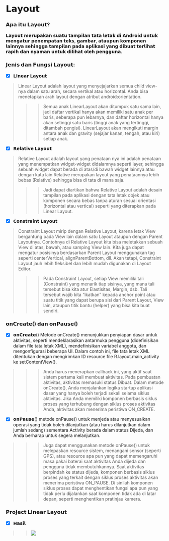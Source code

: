 # 𝗟𝗮𝘆𝗼𝘂𝘁

### 𝗔𝗽𝗮 𝗶𝘁𝘂 𝗟𝗮𝘆𝗼𝘂𝘁?

𝗟𝗮𝘆𝗼𝘂𝘁 𝗺𝗲𝗿𝘂𝗽𝗮𝗸𝗮𝗻 𝘀𝘂𝗮𝘁𝘂 𝘁𝗮𝗺𝗽𝗶𝗹𝗮𝗻 𝘁𝗮𝘁𝗮 𝗹𝗲𝘁𝗮𝗸 𝗱𝗶 𝗔𝗻𝗱𝗿𝗼𝗶𝗱 𝘂𝗻𝘁𝘂𝗸 𝗺𝗲𝗻𝗴𝗮𝘁𝘂𝗿 𝗽𝗲𝗻𝗲𝗺𝗽𝗮𝘁𝗮𝗻 𝘁𝗲𝗸𝘀, 𝗴𝗮𝗺𝗯𝗮𝗿, 𝗮𝘁𝗮𝘂𝗽𝘂𝗻 𝗸𝗼𝗺𝗽𝗼𝗻𝗲𝗻 𝗹𝗮𝗶𝗻𝗻𝘆𝗮 𝘀𝗲𝗵𝗶𝗻𝗴𝗴𝗮 𝘁𝗮𝗺𝗽𝗶𝗹𝗮𝗻 𝗽𝗮𝗱𝗮 𝗮𝗽𝗹𝗶𝗸𝗮𝘀𝗶 𝘆𝗮𝗻𝗴 𝗱𝗶𝗯𝘂𝗮𝘁 𝘁𝗲𝗿𝗹𝗶𝗵𝗮𝘁 𝗿𝗮𝗽𝗶𝗵 𝗱𝗮𝗻 𝗻𝘆𝗮𝗺𝗮𝗻 𝘂𝗻𝘁𝘂𝗸 𝗱𝗶𝗹𝗶𝗵𝗮𝘁 𝗼𝗹𝗲𝗵 𝗽𝗲𝗻𝗴𝗴𝘂𝗻𝗮.


### 𝗝𝗲𝗻𝗶𝘀 𝗱𝗮𝗻 𝗙𝘂𝗻𝗴𝘀𝗶 𝗟𝗮𝘆𝗼𝘂𝘁:

- [x] 𝗟𝗶𝗻𝗲𝗮𝗿 𝗟𝗮𝘆𝗼𝘂𝘁
> Linear Layout adalah layout yang menyejajarkan semua child view-nya dalam satu arah, secara vertikal atau horizontal. Anda bisa menetapkan arah layout dengan atribut android:orientation.
>>> Semua anak LinearLayout akan ditumpuk satu sama lain, jadi daftar vertikal hanya akan memiliki satu anak per baris, seberapa pun lebarnya, dan daftar horizontal hanya akan setinggi satu baris (tinggi anak yang tertinggi, ditambah pengisi). LinearLayout akan mengikuti margin antara anak dan gravity (sejajar kanan, tengah, atau kiri) setiap anak.

- [x] 𝗥𝗲𝗹𝗮𝘁𝗶𝘃𝗲 𝗟𝗮𝘆𝗼𝘂𝘁
> Relative Layout adalah layout yang penataan nya ini adalah penataan yang menempatkan widget-widget didalamnya seperti layer, sehingga sebuah widget dapat berada di atas/di bawah widget lainnya atau dengan kata lain Relative merupakan layout yang penataannya lebih bebas (Relative) sehingga bisa di tata di mana saja. 
>>> Jadi dapat diartikan bahwa Relative Layout adalah desain tampilan pada aplikasi dengan tata letak objek atau komponen secara bebas tanpa aturan sesuai orientasi (horizontal atau vertical) seperti yang diterapkan pada Linear Layout.

- [x] 𝗖𝗼𝗻𝘀𝘁𝗿𝗮𝗶𝗻𝘁 𝗟𝗮𝘆𝗼𝘂𝘁
>  Constraint Layout mirip dengan Relative Layout, karena letak View bergantung pada View lain dalam satu Layout ataupun dengan Parent Layoutnya. Contohnya di Relative Layout kita bisa meletakkan sebuah View di atas, bawah, atau samping View lain. Kita juga dapat mengatur posisinya berdasarkan Parent Layout menggunakan tag seperti centerVertical, alignParentBottom, dll. Akan tetapi, Constraint Layout jauh lebih fleksibel dan lebih mudah digunakan di Layout Editor.
>>> Pada Constraint Layout, setiap View memiliki tali (Constraint) yang menarik tiap sisinya, yang mana tali tersebut bisa kita atur Elastisitas, Margin, dsb. Tali tersebut wajib kita “ikatkan” kepada anchor point atau suatu titik yang dapat berupa sisi dari Parent Layout, View lain, ataupun titik bantu (helper) yang bisa kita buat sendiri.


### 𝗼𝗻𝗖𝗿𝗲𝗮𝘁𝗲() 𝗱𝗮𝗻 𝗼𝗻𝗣𝗮𝘂𝘀𝗲()

- [x] 𝗼𝗻𝗖𝗿𝗲𝗮𝘁𝗲()
Metode onCreate() menunjukkan penyiapan dasar untuk aktivitas, seperti mendeklarasikan antarmuka pengguna (didefinisikan dalam file tata letak XML), mendefinisikan variabel anggota, dan mengonfigurasi beberapa UI. Dalam contoh ini, file tata letak XML ditentukan dengan mengirimkan ID resource file R.layout.main_activity ke setContentView().
>>> Anda harus menerapkan callback ini, yang aktif saat sistem pertama kali membuat aktivitas. Pada pembuatan aktivitas, aktivitas memasuki status Dibuat. Dalam metode onCreate(), Anda menjalankan logika startup aplikasi dasar yang hanya boleh terjadi sekali selama siklus aktivitas.
>>> Jika Anda memiliki komponen berbasis siklus proses yang terhubung dengan siklus proses aktivitas Anda, aktivitas akan menerima peristiwa ON_CREATE. 

- [x] 𝗼𝗻𝗣𝗮𝘂𝘀𝗲()
metode onPause() untuk menjeda atau menyesuaikan operasi yang tidak boleh dilanjutkan (atau harus dilanjutkan dalam jumlah sedang) sementara Activity berada dalam status Dijeda, dan Anda berharap untuk segera melanjutkan. 
>>> Juga dapat menggunakan metode onPause() untuk melepaskan resource sistem, menangani sensor (seperti GPS), atau resource apa pun yang dapat memengaruhi masa pakai baterai saat aktivitas Anda dijeda dan pengguna tidak membutuhkannya. 
>>> Saat aktivitas berpindah ke status dijeda, komponen berbasis siklus proses yang terkait dengan siklus proses aktivitas akan menerima peristiwa ON_PAUSE. Di sinilah komponen siklus proses dapat menghentikan fungsi apa pun yang tidak perlu dijalankan saat komponen tidak ada di latar depan, seperti menghentikan pratinjau kamera.


### 𝗣𝗿𝗼𝗷𝗲𝗰𝘁 𝗟𝗶𝗻𝗲𝗮𝗿 𝗟𝗮𝘆𝗼𝘂𝘁
  
  - [x] 𝗛𝗮𝘀𝗶𝗹
  >> <img align="center" src="https://github.com/memorezasabana/LinearLayout_TravelApp/blob/master/AssetApp/halutama.png">
